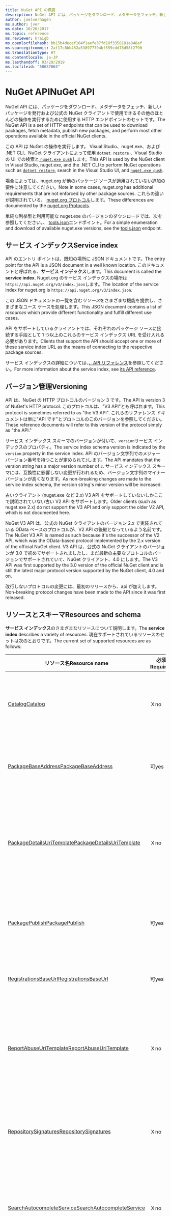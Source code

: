 ```yaml
---
title: NuGet API の概要
description: NuGet API には、パッケージをダウンロード、メタデータをフェッチ、新しいパッケージなどの発行に使用できる HTTP エンドポイントのセットです。
author: joelverhagen
ms.author: jver
ms.date: 10/26/2017
ms.topic: reference
ms.reviewer: kraigb
ms.openlocfilehash: bb15b4decef104f1aefe37fd18f3358181a848af
ms.sourcegitcommit: 2af17c8bb452a538977794bf559cdd78d58f2790
ms.translationtype: HT
ms.contentlocale: ja-JP
ms.lasthandoff: 03/29/2019
ms.locfileid: "58637663"
---
```

# <a name="nuget-api"></a><span data-ttu-id="093e5-103">NuGet API</span><span class="sxs-lookup"><span data-stu-id="093e5-103">NuGet API</span></span>

<span data-ttu-id="093e5-104">NuGet API には、パッケージをダウンロード、メタデータをフェッチ、新しいパッケージを発行および公式の NuGet クライアントで使用できるその他のほとんどの操作を実行するために使用する HTTP エンドポイントのセットです。</span><span class="sxs-lookup"><span data-stu-id="093e5-104">The NuGet API is a set of HTTP endpoints that can be used to download packages, fetch metadata, publish new packages, and perform most other operations available in the official NuGet clients.</span></span>

<span data-ttu-id="093e5-105">この API は NuGet の操作を実行します。 Visual Studio、nuget.exe、および .NET CLI、NuGet クライアントによって使用[ `dotnet restore` ](/dotnet/core/tools/dotnet-restore?tabs=netcore2x)、Visual Studio の UI での検索と[ `nuget.exe push`](../tools/cli-ref-push.md)します。</span><span class="sxs-lookup"><span data-stu-id="093e5-105">This API is used by the NuGet client in Visual Studio, nuget.exe, and the .NET CLI to perform NuGet operations such as [`dotnet restore`](/dotnet/core/tools/dotnet-restore?tabs=netcore2x), search in the Visual Studio UI, and [`nuget.exe push`](../tools/cli-ref-push.md).</span></span>

<span data-ttu-id="093e5-106">場合によっては、nuget.org が他のパッケージ ソースが適用されていない追加の要件に注意してください。</span><span class="sxs-lookup"><span data-stu-id="093e5-106">Note in some cases, nuget.org has additional requirements that are not enforced by other package sources.</span></span> <span data-ttu-id="093e5-107">これらの違いが説明されている、 [nuget.org プロトコル](nuget-protocols.md)します。</span><span class="sxs-lookup"><span data-stu-id="093e5-107">These differences are documented by the [nuget.org Protocols](nuget-protocols.md).</span></span>

<span data-ttu-id="093e5-108">単純な列挙型と利用可能な nuget.exe のバージョンのダウンロードでは、次を参照してください。、 [tools.json](tools-json.md)エンドポイント。</span><span class="sxs-lookup"><span data-stu-id="093e5-108">For a simple enumeration and download of available nuget.exe versions, see the [tools.json](tools-json.md) endpoint.</span></span>

## <a name="service-index"></a><span data-ttu-id="093e5-109">サービス インデックス</span><span class="sxs-lookup"><span data-stu-id="093e5-109">Service index</span></span>

<span data-ttu-id="093e5-110">API のエントリ ポイントは、既知の場所に JSON ドキュメントです。</span><span class="sxs-lookup"><span data-stu-id="093e5-110">The entry point for the API is a JSON document in a well known location.</span></span> <span data-ttu-id="093e5-111">このドキュメントと呼ばれる、**サービス インデックス**します。</span><span class="sxs-lookup"><span data-stu-id="093e5-111">This document is called the **service index**.</span></span> <span data-ttu-id="093e5-112">Nuget.org のサービス インデックスの場所は`https://api.nuget.org/v3/index.json`します。</span><span class="sxs-lookup"><span data-stu-id="093e5-112">The location of the service index for nuget.org is `https://api.nuget.org/v3/index.json`.</span></span>

<span data-ttu-id="093e5-113">この JSON ドキュメントの一覧を含む*リソース*をさまざまな機能を提供し、さまざまなユース ケースを処理します。</span><span class="sxs-lookup"><span data-stu-id="093e5-113">This JSON document contains a list of *resources* which provide different functionality and fulfill different use cases.</span></span>

<span data-ttu-id="093e5-114">API をサポートしているクライアントでは、それぞれのパッケージ ソースに接続する手段として 1 つ以上のこれらのサービス インデックス URL を受け入れる必要があります。</span><span class="sxs-lookup"><span data-stu-id="093e5-114">Clients that support the API should accept one or more of these service index URL as the means of connecting to the respective package sources.</span></span>

<span data-ttu-id="093e5-115">サービス インデックスの詳細については、[、API リファレンス](service-index.md)を参照してください。</span><span class="sxs-lookup"><span data-stu-id="093e5-115">For more information about the service index, see [its API reference](service-index.md).</span></span>

## <a name="versioning"></a><span data-ttu-id="093e5-116">バージョン管理</span><span class="sxs-lookup"><span data-stu-id="093e5-116">Versioning</span></span>

<span data-ttu-id="093e5-117">API は、NuGet の HTTP プロトコルのバージョン 3 です。</span><span class="sxs-lookup"><span data-stu-id="093e5-117">The API is version 3 of NuGet's HTTP protocol.</span></span> <span data-ttu-id="093e5-118">このプロトコルは、"V3 API"とも呼ばれます。</span><span class="sxs-lookup"><span data-stu-id="093e5-118">This protocol is sometimes referred to as "the V3 API".</span></span> <span data-ttu-id="093e5-119">これらのリファレンス ドキュメントは単に"API です"とプロトコルのこのバージョンを参照してください。</span><span class="sxs-lookup"><span data-stu-id="093e5-119">These reference documents will refer to this version of the protocol simply as "the API."</span></span>

<span data-ttu-id="093e5-120">サービス インデックス スキーマのバージョンが付いて、`version`サービス インデックスのプロパティ。</span><span class="sxs-lookup"><span data-stu-id="093e5-120">The service index schema version is indicated by the `version` property in the service index.</span></span> <span data-ttu-id="093e5-121">API のバージョン文字列でのメジャー バージョン番号を持つことが定められて`3`します。</span><span class="sxs-lookup"><span data-stu-id="093e5-121">The API mandates that the version string has a major version number of `3`.</span></span> <span data-ttu-id="093e5-122">サービス インデックス スキーマには、互換性に影響しない変更が行われるため、バージョン文字列のマイナー バージョンが高くなります。</span><span class="sxs-lookup"><span data-stu-id="093e5-122">As non-breaking changes are made to the service index schema, the version string's minor version will be increased.</span></span>

<span data-ttu-id="093e5-123">古いクライアント (nuget.exe など 2.x) V3 API をサポートしていないしかここで説明されていない古い V2 API をサポートします。</span><span class="sxs-lookup"><span data-stu-id="093e5-123">Older clients (such as nuget.exe 2.x) do not support the V3 API and only support the older V2 API, which is not documented here.</span></span>

<span data-ttu-id="093e5-124">NuGet V3 API は、公式の NuGet クライアントのバージョン 2.x で実装されている OData ベースのプロトコルが、V2 API の後継となっているよう名前です。</span><span class="sxs-lookup"><span data-stu-id="093e5-124">The NuGet V3 API is named as such because it's the successor of the V2 API, which was the OData-based protocol implemented by the 2.x version of the official NuGet client.</span></span> <span data-ttu-id="093e5-125">V3 API は、公式の NuGet クライアントのバージョンが 3.0 で初めてサポートされましたし、まだ最新の主要なプロトコルのバージョンでサポートされていて、NuGet クライアント、4.0 にします。</span><span class="sxs-lookup"><span data-stu-id="093e5-125">The V3 API was first supported by the 3.0 version of the official NuGet client and is still the latest major protocol version supported by the NuGet client, 4.0 and on.</span></span> 

<span data-ttu-id="093e5-126">改行しないプロトコルの変更には、最初のリリースから、api が加えします。</span><span class="sxs-lookup"><span data-stu-id="093e5-126">Non-breaking protocol changes have been made to the API since it was first released.</span></span>

## <a name="resources-and-schema"></a><span data-ttu-id="093e5-127">リソースとスキーマ</span><span class="sxs-lookup"><span data-stu-id="093e5-127">Resources and schema</span></span>

<span data-ttu-id="093e5-128">**サービス インデックス**のさまざまなリソースについて説明します。</span><span class="sxs-lookup"><span data-stu-id="093e5-128">The **service index** describes a variety of resources.</span></span> <span data-ttu-id="093e5-129">現在サポートされているリソースのセットは次のとおりです。</span><span class="sxs-lookup"><span data-stu-id="093e5-129">The current set of supported resources are as follows:</span></span>

<span data-ttu-id="093e5-130">リソース名</span><span class="sxs-lookup"><span data-stu-id="093e5-130">Resource name</span></span>                                                        | <span data-ttu-id="093e5-131">必須</span><span class="sxs-lookup"><span data-stu-id="093e5-131">Required</span></span> | <span data-ttu-id="093e5-132">説明</span><span class="sxs-lookup"><span data-stu-id="093e5-132">Description</span></span>
-------------------------------------------------------------------- | -------- | -----------
[<span data-ttu-id="093e5-133">Catalog</span><span class="sxs-lookup"><span data-stu-id="093e5-133">Catalog</span></span>](catalog-resource.md)                                       | <span data-ttu-id="093e5-134">Ｘ</span><span class="sxs-lookup"><span data-stu-id="093e5-134">no</span></span>       | <span data-ttu-id="093e5-135">パッケージのすべてのイベントの完全なレコードです。</span><span class="sxs-lookup"><span data-stu-id="093e5-135">Full record of all package events.</span></span>
[<span data-ttu-id="093e5-136">PackageBaseAddress</span><span class="sxs-lookup"><span data-stu-id="093e5-136">PackageBaseAddress</span></span>](package-base-address-resource.md)               | <span data-ttu-id="093e5-137">可</span><span class="sxs-lookup"><span data-stu-id="093e5-137">yes</span></span>      | <span data-ttu-id="093e5-138">パッケージ (.nupkg) のコンテンツを取得します。</span><span class="sxs-lookup"><span data-stu-id="093e5-138">Get package content (.nupkg).</span></span>
[<span data-ttu-id="093e5-139">PackageDetailsUriTemplate</span><span class="sxs-lookup"><span data-stu-id="093e5-139">PackageDetailsUriTemplate</span></span>](package-details-template-resource.md)    | <span data-ttu-id="093e5-140">Ｘ</span><span class="sxs-lookup"><span data-stu-id="093e5-140">no</span></span>       | <span data-ttu-id="093e5-141">パッケージの詳細の web ページにアクセスする URL を作成します。</span><span class="sxs-lookup"><span data-stu-id="093e5-141">Construct a URL to access a package details web page.</span></span>
[<span data-ttu-id="093e5-142">PackagePublish</span><span class="sxs-lookup"><span data-stu-id="093e5-142">PackagePublish</span></span>](package-publish-resource.md)                        | <span data-ttu-id="093e5-143">可</span><span class="sxs-lookup"><span data-stu-id="093e5-143">yes</span></span>      | <span data-ttu-id="093e5-144">プッシュし削除 (または一覧から削除する) パッケージ。</span><span class="sxs-lookup"><span data-stu-id="093e5-144">Push and delete (or unlist) packages.</span></span>
[<span data-ttu-id="093e5-145">RegistrationsBaseUrl</span><span class="sxs-lookup"><span data-stu-id="093e5-145">RegistrationsBaseUrl</span></span>](registration-base-url-resource.md)            | <span data-ttu-id="093e5-146">可</span><span class="sxs-lookup"><span data-stu-id="093e5-146">yes</span></span>      | <span data-ttu-id="093e5-147">パッケージのメタデータを取得します。</span><span class="sxs-lookup"><span data-stu-id="093e5-147">Get package metadata.</span></span>
[<span data-ttu-id="093e5-148">ReportAbuseUriTemplate</span><span class="sxs-lookup"><span data-stu-id="093e5-148">ReportAbuseUriTemplate</span></span>](report-abuse-resource.md)                   | <span data-ttu-id="093e5-149">Ｘ</span><span class="sxs-lookup"><span data-stu-id="093e5-149">no</span></span>       | <span data-ttu-id="093e5-150">レポートの不正使用の web ページにアクセスする URL を作成します。</span><span class="sxs-lookup"><span data-stu-id="093e5-150">Construct a URL to access a report abuse web page.</span></span>
[<span data-ttu-id="093e5-151">RepositorySignatures</span><span class="sxs-lookup"><span data-stu-id="093e5-151">RepositorySignatures</span></span>](repository-signatures-resource.md)            | <span data-ttu-id="093e5-152">Ｘ</span><span class="sxs-lookup"><span data-stu-id="093e5-152">no</span></span>       | <span data-ttu-id="093e5-153">リポジトリに署名するために使用される証明書を取得します。</span><span class="sxs-lookup"><span data-stu-id="093e5-153">Get certificates used for repository signing.</span></span>
[<span data-ttu-id="093e5-154">SearchAutocompleteService</span><span class="sxs-lookup"><span data-stu-id="093e5-154">SearchAutocompleteService</span></span>](search-autocomplete-service-resource.md) | <span data-ttu-id="093e5-155">Ｘ</span><span class="sxs-lookup"><span data-stu-id="093e5-155">no</span></span>       | <span data-ttu-id="093e5-156">部分文字列では、パッケージ Id とバージョンを検出します。</span><span class="sxs-lookup"><span data-stu-id="093e5-156">Discover package IDs and versions by substring.</span></span>
[<span data-ttu-id="093e5-157">SearchQueryService</span><span class="sxs-lookup"><span data-stu-id="093e5-157">SearchQueryService</span></span>](search-query-service-resource.md)               | <span data-ttu-id="093e5-158">可</span><span class="sxs-lookup"><span data-stu-id="093e5-158">yes</span></span>      | <span data-ttu-id="093e5-159">フィルター処理し、キーワードでパッケージを検索します。</span><span class="sxs-lookup"><span data-stu-id="093e5-159">Filter and search for packages by keyword.</span></span>
[<span data-ttu-id="093e5-160">SymbolPackagePublish</span><span class="sxs-lookup"><span data-stu-id="093e5-160">SymbolPackagePublish</span></span>](symbol-package-publish-resource.md)           | <span data-ttu-id="093e5-161">Ｘ</span><span class="sxs-lookup"><span data-stu-id="093e5-161">no</span></span>       | <span data-ttu-id="093e5-162">シンボル パッケージをプッシュします。</span><span class="sxs-lookup"><span data-stu-id="093e5-162">Push symbol packages.</span></span>

<span data-ttu-id="093e5-163">一般に、API リソースによって返されるすべての非バイナリ データは、JSON を使用してシリアル化されます。</span><span class="sxs-lookup"><span data-stu-id="093e5-163">In general, all non-binary data returned by a API resource are serialized using JSON.</span></span> <span data-ttu-id="093e5-164">サービス インデックス内の各リソースによって返される応答のスキーマは、そのリソースを個別に定義されます。</span><span class="sxs-lookup"><span data-stu-id="093e5-164">The response schema returned by each resource in the service index is defined individually for that resource.</span></span> <span data-ttu-id="093e5-165">各リソースの詳細については、上記のトピックを参照してください。</span><span class="sxs-lookup"><span data-stu-id="093e5-165">For more information about each resource, see the topics listed above.</span></span>

<span data-ttu-id="093e5-166">今後、プロトコルの進化に伴って、新しいプロパティは、JSON の応答に追加可能性があります。</span><span class="sxs-lookup"><span data-stu-id="093e5-166">In the future, as the protocol evolves, new properties may be added to JSON responses.</span></span> <span data-ttu-id="093e5-167">将来のあるクライアントは、実装を想定しないでください、応答スキーマは最終的であり、余分なデータを含めることはできません。</span><span class="sxs-lookup"><span data-stu-id="093e5-167">For the client to be future-proof, the implementation should not assume that the response schema is final and cannot include extra data.</span></span> <span data-ttu-id="093e5-168">実装に対応していないすべてのプロパティを無視する必要があります。</span><span class="sxs-lookup"><span data-stu-id="093e5-168">All properties that the implementation does not understand should be ignored.</span></span>

> [!Note]
> <span data-ttu-id="093e5-169">ときに、ソースを実装しません`SearchAutocompleteService`オートコンプリートの動作が正常に無効にする必要があります。</span><span class="sxs-lookup"><span data-stu-id="093e5-169">When a source does not implement `SearchAutocompleteService` any autocomplete behavior should be disabled gracefully.</span></span> <span data-ttu-id="093e5-170">ときに`ReportAbuseUriTemplate`は実装されていません、nuget.org には、公式の NuGet クライアント フォールバック URL の不正使用を報告する (によって追跡される[NuGet ホーム/#4924](https://github.com/NuGet/Home/issues/4924))。</span><span class="sxs-lookup"><span data-stu-id="093e5-170">When `ReportAbuseUriTemplate` is not implemented, the official NuGet client falls back to nuget.org's report abuse URL (tracked by [NuGet/Home#4924](https://github.com/NuGet/Home/issues/4924)).</span></span> <span data-ttu-id="093e5-171">その他のクライアントは、単にユーザーにレポートの URL の不正使用を表示しないように選択できます。</span><span class="sxs-lookup"><span data-stu-id="093e5-171">Other clients may opt to simply not show a report abuse URL to the user.</span></span>

### <a name="undocumented-resources-on-nugetorg"></a><span data-ttu-id="093e5-172">Nuget.org 上のドキュメントに未記載のリソース</span><span class="sxs-lookup"><span data-stu-id="093e5-172">Undocumented resources on nuget.org</span></span>

<span data-ttu-id="093e5-173">Nuget.org V3 サービス インデックスでは、上記に記載されていない一部のリソースを持っています。</span><span class="sxs-lookup"><span data-stu-id="093e5-173">The V3 service index on nuget.org has some resources that are not documented above.</span></span> <span data-ttu-id="093e5-174">いないリソースを文書化するためのいくつかの理由があります。</span><span class="sxs-lookup"><span data-stu-id="093e5-174">There are a few reasons for not documenting a resource.</span></span>

<span data-ttu-id="093e5-175">最初に、nuget.org の実装の詳細として使用されるリソースについて記載はありません。`SearchGalleryQueryService`はこのカテゴリに分類されます。</span><span class="sxs-lookup"><span data-stu-id="093e5-175">First, we don't document resources used as an implementation detail of nuget.org. The `SearchGalleryQueryService` falls into this category.</span></span> <span data-ttu-id="093e5-176">[NuGetGallery](https://github.com/NuGet/NuGetGallery)一部 V2 を委任するこのリソースを使用して、データベースを使用する代わりに検索のインデックスにクエリを (OData)。</span><span class="sxs-lookup"><span data-stu-id="093e5-176">[NuGetGallery](https://github.com/NuGet/NuGetGallery) uses this resource to delegate some V2 (OData) queries to our search index instead of using the database.</span></span> <span data-ttu-id="093e5-177">このリソースは、スケーラビリティ上の理由から導入され、外部使用のためのものではありません。</span><span class="sxs-lookup"><span data-stu-id="093e5-177">This resource was introduced for scalability reasons and is not intended for external use.</span></span>

<span data-ttu-id="093e5-178">次に、公式のクライアントの RTM バージョンで出荷されていないリソースについて記載はありません。</span><span class="sxs-lookup"><span data-stu-id="093e5-178">Second, we don't document resources that never shipped in an RTM version of the official client.</span></span>
<span data-ttu-id="093e5-179">`PackageDisplayMetadataUriTemplate` `PackageVersionDisplayMetadataUriTemplate`このカテゴリに分類されます。</span><span class="sxs-lookup"><span data-stu-id="093e5-179">`PackageDisplayMetadataUriTemplate` and `PackageVersionDisplayMetadataUriTemplate` fall into this category.</span></span>

<span data-ttu-id="093e5-180">第 3 に、緊密にあるリソースを文書化していない V2 プロトコルを組み合わせて自体は意図的に文書化します。</span><span class="sxs-lookup"><span data-stu-id="093e5-180">Thirdly, we don't document resources that are tightly coupled with the V2 protocol, which itself is intentionally undocumented.</span></span> <span data-ttu-id="093e5-181">`LegacyGallery`リソースは、このカテゴリに分類されます。</span><span class="sxs-lookup"><span data-stu-id="093e5-181">The `LegacyGallery` resource falls into this category.</span></span> <span data-ttu-id="093e5-182">このリソースは、対応する V2 ソース URL を指す V3 サービス インデックスを使用します。</span><span class="sxs-lookup"><span data-stu-id="093e5-182">This resource allows a V3 service index to point to a corresponding V2 source URL.</span></span> <span data-ttu-id="093e5-183">このリソースのサポート、`nuget.exe list`します。</span><span class="sxs-lookup"><span data-stu-id="093e5-183">This resource supports the `nuget.exe list`.</span></span>

<span data-ttu-id="093e5-184">リソースがここでは、説明されていない場合*強く*に依存関係を実行しないことをお勧めします。</span><span class="sxs-lookup"><span data-stu-id="093e5-184">If a resource is not documented here, we *strongly* recommend that you do not take a dependency on them.</span></span> <span data-ttu-id="093e5-185">削除するか、予期しない方法で実装を中断することがこれらの文書化されていないリソースの動作を変更しました可能性があります。</span><span class="sxs-lookup"><span data-stu-id="093e5-185">We may remove or change the behavior of these undocumented resources which could break your implementation in unexpected ways.</span></span>

## <a name="timestamps"></a><span data-ttu-id="093e5-186">タイムスタンプ</span><span class="sxs-lookup"><span data-stu-id="093e5-186">Timestamps</span></span>

<span data-ttu-id="093e5-187">API によって返されるすべてのタイムスタンプは UTC またはを使用して指定されて[ISO 8601](https://www.iso.org/iso-8601-date-and-time-format.html)表現。</span><span class="sxs-lookup"><span data-stu-id="093e5-187">All timestamps returned by the API are UTC or are otherwise specified using [ISO 8601](https://www.iso.org/iso-8601-date-and-time-format.html) representation.</span></span> 

## <a name="http-methods"></a><span data-ttu-id="093e5-188">HTTP メソッド</span><span class="sxs-lookup"><span data-stu-id="093e5-188">HTTP methods</span></span>

<span data-ttu-id="093e5-189">動詞</span><span class="sxs-lookup"><span data-stu-id="093e5-189">Verb</span></span>   | <span data-ttu-id="093e5-190">使用</span><span class="sxs-lookup"><span data-stu-id="093e5-190">Use</span></span>
------ | -----------
<span data-ttu-id="093e5-191">GET</span><span class="sxs-lookup"><span data-stu-id="093e5-191">GET</span></span>    | <span data-ttu-id="093e5-192">通常のデータの取得、読み取り専用操作を実行します。</span><span class="sxs-lookup"><span data-stu-id="093e5-192">Performs a read-only operation, typically retrieving data.</span></span>
<span data-ttu-id="093e5-193">HEAD</span><span class="sxs-lookup"><span data-stu-id="093e5-193">HEAD</span></span>   | <span data-ttu-id="093e5-194">対応する応答ヘッダーをフェッチ`GET`要求。</span><span class="sxs-lookup"><span data-stu-id="093e5-194">Fetches the response headers for the corresponding `GET` request.</span></span>
<span data-ttu-id="093e5-195">PUT</span><span class="sxs-lookup"><span data-stu-id="093e5-195">PUT</span></span>    | <span data-ttu-id="093e5-196">リソースが存在しないか、存在する場合は更新を作成します。</span><span class="sxs-lookup"><span data-stu-id="093e5-196">Creates a resource that doesn't exist or, if it does exist, updates it.</span></span> <span data-ttu-id="093e5-197">一部のリソースは更新をサポートしていません。</span><span class="sxs-lookup"><span data-stu-id="093e5-197">Some resources may not support update.</span></span>
<span data-ttu-id="093e5-198">Del</span><span class="sxs-lookup"><span data-stu-id="093e5-198">DELETE</span></span> | <span data-ttu-id="093e5-199">リソースを一覧から、または削除します。</span><span class="sxs-lookup"><span data-stu-id="093e5-199">Deletes or unlists a resource.</span></span>

## <a name="http-status-codes"></a><span data-ttu-id="093e5-200">HTTP 状態コード</span><span class="sxs-lookup"><span data-stu-id="093e5-200">HTTP status codes</span></span>

<span data-ttu-id="093e5-201">コード</span><span class="sxs-lookup"><span data-stu-id="093e5-201">Code</span></span> | <span data-ttu-id="093e5-202">説明</span><span class="sxs-lookup"><span data-stu-id="093e5-202">Description</span></span>
---- | -----
<span data-ttu-id="093e5-203">200</span><span class="sxs-lookup"><span data-stu-id="093e5-203">200</span></span>  | <span data-ttu-id="093e5-204">成功した場合、応答本文があるとします。</span><span class="sxs-lookup"><span data-stu-id="093e5-204">Success, and there is a response body.</span></span>
<span data-ttu-id="093e5-205">201</span><span class="sxs-lookup"><span data-stu-id="093e5-205">201</span></span>  | <span data-ttu-id="093e5-206">成功して、リソースが作成されました。</span><span class="sxs-lookup"><span data-stu-id="093e5-206">Success, and the resource was created.</span></span>
<span data-ttu-id="093e5-207">202</span><span class="sxs-lookup"><span data-stu-id="093e5-207">202</span></span>  | <span data-ttu-id="093e5-208">成功すると、要求が受け入れられたがいくつかの作業可能性がありますが不完全で完了して非同期的にできます。</span><span class="sxs-lookup"><span data-stu-id="093e5-208">Success, the request has been accepted but some work may still be incomplete and completed asynchronously.</span></span>
<span data-ttu-id="093e5-209">204</span><span class="sxs-lookup"><span data-stu-id="093e5-209">204</span></span>  | <span data-ttu-id="093e5-210">成功した場合、応答本文はありません。</span><span class="sxs-lookup"><span data-stu-id="093e5-210">Success, but there is no response body.</span></span>
<span data-ttu-id="093e5-211">301</span><span class="sxs-lookup"><span data-stu-id="093e5-211">301</span></span>  | <span data-ttu-id="093e5-212">永続的にリダイレクトします。</span><span class="sxs-lookup"><span data-stu-id="093e5-212">A permanent redirect.</span></span>
<span data-ttu-id="093e5-213">302</span><span class="sxs-lookup"><span data-stu-id="093e5-213">302</span></span>  | <span data-ttu-id="093e5-214">一時的なリダイレクト。</span><span class="sxs-lookup"><span data-stu-id="093e5-214">A temporary redirect.</span></span>
<span data-ttu-id="093e5-215">400</span><span class="sxs-lookup"><span data-stu-id="093e5-215">400</span></span>  | <span data-ttu-id="093e5-216">URL または要求本文にパラメーターが無効です。</span><span class="sxs-lookup"><span data-stu-id="093e5-216">The parameters in the URL or in the request body aren't valid.</span></span>
<span data-ttu-id="093e5-217">401</span><span class="sxs-lookup"><span data-stu-id="093e5-217">401</span></span>  | <span data-ttu-id="093e5-218">指定された資格情報を使用することはできません。</span><span class="sxs-lookup"><span data-stu-id="093e5-218">The provided credentials are invalid.</span></span>
<span data-ttu-id="093e5-219">403</span><span class="sxs-lookup"><span data-stu-id="093e5-219">403</span></span>  | <span data-ttu-id="093e5-220">アクションでは、指定された資格情報を指定することはできません。</span><span class="sxs-lookup"><span data-stu-id="093e5-220">The action is not allowed given the provided credentials.</span></span>
<span data-ttu-id="093e5-221">404</span><span class="sxs-lookup"><span data-stu-id="093e5-221">404</span></span>  | <span data-ttu-id="093e5-222">要求されたリソースが存在しません。</span><span class="sxs-lookup"><span data-stu-id="093e5-222">The requested resource doesn't exist.</span></span>
<span data-ttu-id="093e5-223">409</span><span class="sxs-lookup"><span data-stu-id="093e5-223">409</span></span>  | <span data-ttu-id="093e5-224">要求が既存のリソースと競合します。</span><span class="sxs-lookup"><span data-stu-id="093e5-224">The request conflicts with an existing resource.</span></span>
<span data-ttu-id="093e5-225">500</span><span class="sxs-lookup"><span data-stu-id="093e5-225">500</span></span>  | <span data-ttu-id="093e5-226">サービスには、予期しないエラーが発生します。</span><span class="sxs-lookup"><span data-stu-id="093e5-226">The service has encountered an unexpected error.</span></span>
<span data-ttu-id="093e5-227">503</span><span class="sxs-lookup"><span data-stu-id="093e5-227">503</span></span>  | <span data-ttu-id="093e5-228">サービスは一時的にご利用いただけません。</span><span class="sxs-lookup"><span data-stu-id="093e5-228">The service is temporarily unavailable.</span></span>

<span data-ttu-id="093e5-229">すべて`GET`API エンドポイントに対して行われた要求は、HTTP リダイレクト (301 または 302) を返す可能性があります。</span><span class="sxs-lookup"><span data-stu-id="093e5-229">Any `GET` request made to a API endpoint may return an HTTP redirect (301 or 302).</span></span> <span data-ttu-id="093e5-230">クライアントが監視することでこのようなリダイレクトを適切に処理する必要があります、`Location`ヘッダーと、後続の発行`GET`します。</span><span class="sxs-lookup"><span data-stu-id="093e5-230">Clients should gracefully handle such redirects by observing the `Location` header and issuing a subsequent `GET`.</span></span> <span data-ttu-id="093e5-231">特定のエンドポイントのに関するドキュメントがないを明示的に呼び出すリダイレクトを使用することがあります。</span><span class="sxs-lookup"><span data-stu-id="093e5-231">Documentation concerning specific endpoints will not explicitly call out where redirects may be used.</span></span>

<span data-ttu-id="093e5-232">500 レベルの状態コードの場合、クライアントは、妥当な再試行メカニズムを実装できます。</span><span class="sxs-lookup"><span data-stu-id="093e5-232">In the case of a 500-level status code, the client can implement a reasonable retry mechanism.</span></span> <span data-ttu-id="093e5-233">公式 NuGet クライアント再試行 3 回 500 レベルの状態コードまたは TCP/DNS エラーが発生するとします。</span><span class="sxs-lookup"><span data-stu-id="093e5-233">The official NuGet client retries three times when encountering any 500-level status code or TCP/DNS error.</span></span>

## <a name="http-request-headers"></a><span data-ttu-id="093e5-234">HTTP 要求ヘッダー</span><span class="sxs-lookup"><span data-stu-id="093e5-234">HTTP request headers</span></span>

<span data-ttu-id="093e5-235">名前</span><span class="sxs-lookup"><span data-stu-id="093e5-235">Name</span></span>                     | <span data-ttu-id="093e5-236">説明</span><span class="sxs-lookup"><span data-stu-id="093e5-236">Description</span></span>
------------------------ | -----------
<span data-ttu-id="093e5-237">X-NuGet-ApiKey</span><span class="sxs-lookup"><span data-stu-id="093e5-237">X-NuGet-ApiKey</span></span>           | <span data-ttu-id="093e5-238">プッシュと削除に必要なを参照してください[`PackagePublish`リソース](package-publish-resource.md)</span><span class="sxs-lookup"><span data-stu-id="093e5-238">Required for push and delete, see [`PackagePublish` resource](package-publish-resource.md)</span></span>
<span data-ttu-id="093e5-239">X-NuGet-Client-Version</span><span class="sxs-lookup"><span data-stu-id="093e5-239">X-NuGet-Client-Version</span></span>   | <span data-ttu-id="093e5-240">**非推奨とされます**に置き換え、 `X-NuGet-Protocol-Version`</span><span class="sxs-lookup"><span data-stu-id="093e5-240">**Deprecated** and replaced by `X-NuGet-Protocol-Version`</span></span>
<span data-ttu-id="093e5-241">X-NuGet-Protocol-Version</span><span class="sxs-lookup"><span data-stu-id="093e5-241">X-NuGet-Protocol-Version</span></span> | <span data-ttu-id="093e5-242">場合によっては nuget.org でのみ必要なを参照してください[nuget.org プロトコル](NuGet-Protocols.md)</span><span class="sxs-lookup"><span data-stu-id="093e5-242">Required in certain cases only on nuget.org, see [nuget.org protocols](NuGet-Protocols.md)</span></span>
<span data-ttu-id="093e5-243">X-NuGet-Session-Id</span><span class="sxs-lookup"><span data-stu-id="093e5-243">X-NuGet-Session-Id</span></span>       | <span data-ttu-id="093e5-244">*省略可能な*します。</span><span class="sxs-lookup"><span data-stu-id="093e5-244">*Optional*.</span></span> <span data-ttu-id="093e5-245">NuGet クライアント v4.7 + は、同じ NuGet クライアント セッションの一部である HTTP 要求を識別します。</span><span class="sxs-lookup"><span data-stu-id="093e5-245">NuGet clients v4.7+ identify HTTP requests that are part of the same NuGet client session.</span></span>

<span data-ttu-id="093e5-246">`X-NuGet-Session-Id`で単一の復元に関連するすべての操作の 1 つの値を持つ`PackageReference`します。</span><span class="sxs-lookup"><span data-stu-id="093e5-246">The `X-NuGet-Session-Id` has a single value for all operations related to a single restore in `PackageReference`.</span></span> <span data-ttu-id="093e5-247">オートコンプリートなどの他のシナリオと`packages.config`コードのファクタリングする方法のため ID の復元がいくつかの異なるセッションである可能性があります。</span><span class="sxs-lookup"><span data-stu-id="093e5-247">For other scenarios such as autocomplete and `packages.config` restore there may be several different session ID's due to how the code is factored.</span></span>

## <a name="authentication"></a><span data-ttu-id="093e5-248">認証</span><span class="sxs-lookup"><span data-stu-id="093e5-248">Authentication</span></span>

<span data-ttu-id="093e5-249">認証は、パッケージ ソースの実装を定義するまでままです。</span><span class="sxs-lookup"><span data-stu-id="093e5-249">Authentication is left up to the package source implementation to define.</span></span> <span data-ttu-id="093e5-250">Nuget.org のみの場合、`PackagePublish`リソースには、特殊な API キー ヘッダーを使用して認証が必要です。</span><span class="sxs-lookup"><span data-stu-id="093e5-250">For nuget.org, only the `PackagePublish` resource requires authentication via a special API key header.</span></span> <span data-ttu-id="093e5-251">参照してください[`PackagePublish`リソース](package-publish-resource.md)詳細についてはします。</span><span class="sxs-lookup"><span data-stu-id="093e5-251">See [`PackagePublish` resource](package-publish-resource.md) for details.</span></span>
